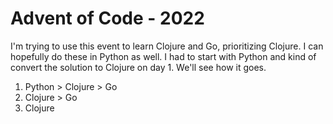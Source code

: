 # Advent of Code - 2022 

I'm trying to use this event to learn Clojure and Go, prioritizing Clojure. I can hopefully do these in Python as well. I had to start with Python and kind of convert the solution to Clojure on day 1. We'll see how it goes.

1. Python > Clojure > Go
1. Clojure > Go
1. Clojure
